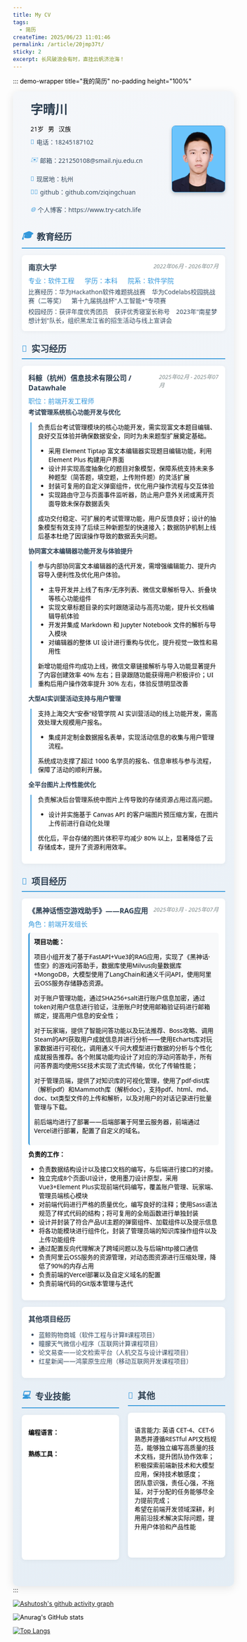 ```yaml
---
title: My CV
tags:
  - 简历
createTime: 2025/06/23 11:01:46
permalink: /article/20jmp37t/
sticky: 2
excerpt: 长风破浪会有时，直挂云帆济沧海！
---
```


::: demo-wrapper title="我的简历" no-padding height="100%"
<style scoped>
.resume-container {
  color: #000000;
  font-family: 'Segoe UI', Tahoma, Geneva, Verdana, sans-serif;
  max-height: 100%;
  overflow-y: auto;
  padding: 20px;
  background: linear-gradient(135deg, #f5f7fa 0%, #e4edf5 100%);
  border-radius: 10px;
  box-shadow: 0 4px 20px rgba(0, 0, 0, 0.1);
}

p {
  color: #000000;
}

span {
  color: #000000;
}

.header {
  display: flex;
  justify-content: space-between;
  align-items: center;
  margin-bottom: 10px;
  padding-bottom: 15px;
}

.profile-img {
  width: 120px;
  height: 150px;
  border-radius: 8px;
  border: 1px solid #3498db;
  display: flex;
  align-items: center;
  justify-content: center;
  color: white;
  font-weight: bold;
  text-align: center;
  box-shadow: 0 4px 8px rgba(0, 0, 0, 0.2);
}

.personal-info {
  flex: 1;
  color: #000000;
  padding-left: 20px;
}

.name {
  font-size: 28px;
  font-weight: bold;
  color: #2c3e50;
  margin-bottom: 5px;
}

.contact-info {
  color: #000000;
  display: flex;
  flex-wrap: wrap;
  gap: 20px;
  margin-bottom: 10px;
}

.contact-item {
  display: flex;
  align-items: center;
  font-size: 14px;
  color: #34495e;
}

.contact-item i {
  margin-right: 5px;
  color: #3498db;
}

.basic-info {
  color: #000000;
  display: flex;
  gap: 10px;
  font-size: 14px;
  margin-top: 15px;
}

.section {
  color: #000000;
  margin-bottom: 25px;
}

.section-title {
  font-size: 20px;
  font-weight: bold;
  color: #2c3e50;
  padding-bottom: 8px;
  border-bottom: 2px solid #3498db;
  margin-bottom: 15px;
  display: flex;
  align-items: center;
}

.section-title i {
  margin-right: 10px;
  color: #3498db;
}

.col-wrap {
  display: grid;
  grid-template-columns: repeat(2, 1fr);
  gap: 20px;
  color: #000000;
}

@media (max-width: 768px) {
  .col-wrap { 
    grid-template-columns: 1fr; 
  }
}

.item {
  color: #000000;
  background: white;
  padding: 15px;
  border-radius: 8px;
  box-shadow: 0 2px 10px rgba(0, 0, 0, 0.05);
  margin-bottom: 15px;
  transition: transform 0.3s ease;
}

.item:hover {
  transform: translateY(-5px);
  box-shadow: 0 5px 15px rgba(0, 0, 0, 0.1);
}

.item-header {
  color: #000000;
  display: flex;
  justify-content: space-between;
  margin-bottom: 8px;
}

.item-title {
  font-weight: bold;
  color: #2c3e50;
  font-size: 16px;
}

.item-subtitle {
  color: #3498db;
  font-size: 15px;
}

.item-date {
  color: #7f8c8d;
  font-size: 13px;
  font-style: italic;
}

.item-content {
  font-size: 14px;
  color: #34495e;
}

.star-rating {
  color: #f39c12;
  margin-top: 5px;
}

.skills {
  display: flex;
  flex-wrap: wrap;
  gap: 10px;
  margin-top: 10px;
}

.skill-tag {
  background: #55b6f6;
  color: white;
  padding: 5px 10px;
  border-radius: 20px;
  font-size: 12px;
}

.sar-item {
  margin-bottom: 10px;
  color: #000000;
}

.sar-title {
  font-weight: bold;
  color: #2c3e50;
  margin-bottom: 5px;
}

.sar-content {
  padding-left: 15px;
  border-left: 2px solid #3498db;
  margin-left: 5px;
  color: #000000;
}

.project-feature {
  background: #f8f9fa;
  padding: 10px;
  border-radius: 5px;
  margin: 10px 0;
  color: #000000;
  border-left: 3px solid #3498db;
}

.responsibility {
  margin-top: 8px;
  color: #000000;
}

@media print {
  .resume-container {
    box-shadow: none;
    padding: 10px;
  }
}
</style>

<div class="resume-container">
  <!-- 个人信息头部 -->
  <div class="header">
    <div class="personal-info">
      <div class="name">字晴川</div>
      <div class="basic-info">
        <div>21岁</div>
        <div>男</div>
        <div>汉族</div>
      </div>
      <div class="contact-info" style="margin-top: 10px;">
        <div class="contact-item"><i>📱</i>电话：18245187102</div>
        <div class="contact-item"><i>✉️</i>邮箱：221250108@smail.nju.edu.cn</div>
        <div class="contact-item"><i>📍</i>现居地：杭州</div>
      </div>
      <div class="contact-info">
        <div class="contact-item"><i>👨‍💻</i>github：github.com/ziqingchuan</div>
        <div class="contact-item"><i>🌐</i>个人博客：https://www.try-catch.life</div>
      </div>
    </div>
    <img src="/images/myself.png" class="profile-img" alt="个人照片" />
  </div>

  <!-- 教育经历 -->
  <div class="section">
    <div class="section-title"><i>🎓</i>教育经历</div>
    <div class="item">
      <div class="item-header">
        <div class="item-title">南京大学&nbsp <Badge text="985" type="tip"/><Badge text="211" type="warning"/><Badge text="双一流" type="danger"/></div>
        <div class="item-date">2022年06月 - 2026年07月</div>
      </div>
      <div class="item-subtitle">专业：软件工程 &nbsp;&nbsp&nbsp;&nbsp 学历：本科 &nbsp;&nbsp&nbsp;&nbsp 院系：软件学院</div>
      <div class="item-content" style="margin-top: 5px;">比赛经历：华为Hackathon软件难题挑战赛  &nbsp;&nbsp 华为Codelabs校园挑战赛（二等奖） &nbsp;&nbsp 第十九届挑战杯"人工智能+"专项赛</div>
<div class="item-content" style="margin-top: 5px;">校园经历：获评年度优秀团员 &nbsp&nbsp 获评优秀寝室长称号 &nbsp&nbsp 2023年"南星梦想计划"队长，组织黑龙江省的招生活动与线上宣讲会</div>
    </div>
  </div>

  <!-- 实习经历 -->
  <div class="section">
    <div class="section-title"><i>💼</i>实习经历</div>
    <div class="item">
      <div class="item-header">
        <div class="item-title">科鲸（杭州）信息技术有限公司 / Datawhale</div>
        <div class="item-date">2025年02月 - 2025年07月</div>
      </div>
      <div class="item-subtitle">职位：前端开发工程师</div>
      <div class="sar-item" style="margin-top: 5px;">
        <div class="sar-title">考试管理系统核心功能开发与优化</div>
        <div class="sar-content">
          <p>负责后台考试管理模块的核心功能开发，需实现富文本题目编辑、良好交互体验并确保数据安全，同时为未来题型扩展奠定基础。</p>
          <ul>
            <li>采用 Element Tiptap 富文本编辑器实现题目编辑功能，利用 Element Plus 构建用户界面</li>
            <li>设计并实现高度抽象化的题目对象模型，保障系统支持未来多种题型（简答题，填空题，上传附件题）的灵活扩展</li>
            <li>封装可复用的自定义弹窗组件，优化用户操作流程与交互体验</li>
            <li>实现路由守卫与页面事件监听器，防止用户意外关闭或离开页面导致未保存数据丢失</li>
          </ul>
          <p>成功交付稳定、可扩展的考试管理功能，用户反馈良好；设计的抽象模型有效支持了后续三种新题型的快速接入；数据防护机制上线后基本杜绝了因误操作导致的数据丢失问题。</p>
        </div>
      </div>
      <div class="sar-item">
        <div class="sar-title">协同富文本编辑器功能开发与体验提升</div>
        <div class="sar-content">
          <p>参与内部协同富文本编辑器的迭代开发，需增强编辑能力、提升内容导入便利性及优化用户体验。</p>
          <ul>
            <li>主导开发并上线了有序/无序列表、微信文章解析导入、折叠块等核心功能组件</li>
            <li>实现文章标题目录的实时跟随滚动与高亮功能，提升长文档编辑导航体验</li>
            <li>开发并集成 Markdown 和 Jupyter Notebook 文件的解析与导入模块</li>
            <li>对编辑器的整体 UI 设计进行重构与优化，提升视觉一致性和易用性</li>
          </ul>
          <p>新增功能组件均成功上线，微信文章链接解析与导入功能显著提升了内容创建效率 40% 左右；目录跟随功能获得用户积极评价；UI 重构后用户操作效率提升 30% 左右，体验反馈明显改善</p>
        </div>
      </div>
      <div class="sar-item">
        <div class="sar-title">大型AI实训营活动支持与用户管理</div>
        <div class="sar-content">
          <p>支持上海交大“安泰”经管学院 AI 实训营活动的线上功能开发，需高效处理大规模用户报名。</p>
          <ul>
            <li>集成并定制金数据报名表单，实现活动信息的收集与用户管理流程。</li>
          </ul>
          <p>系统成功支撑了超过 1000 名学员的报名、信息审核与参与流程，保障了活动的顺利开展。</p>
        </div>
      </div>
      <div class="sar-item">
        <div class="sar-title">全平台图片上传性能优化</div>
        <div class="sar-content">
          <p>负责解决后台管理系统中图片上传导致的存储资源占用过高问题。</p>
          <ul>
            <li>设计并实施基于 Canvas API 的客户端图片预压缩方案，在图片上传前进行自动化处理</li>
          </ul>
          <p>优化后，平台存储的图片体积平均减少 80% 以上，显著降低了云存储成本，提升了资源利用效率。</p>
        </div>
      </div>
    </div>
  </div>

  <!-- 项目经历 -->
  <div class="section">
    <div class="section-title"><i>🚀</i>项目经历</div>
    <div class="item">
      <div class="item-header">
        <div class="item-title">《黑神话悟空游戏助手》——RAG应用</div>
        <div class="item-date">2025年03月 - 2025年07月</div>
      </div>
      <div class="item-subtitle">角色：前端开发组长</div>
      <div class="project-feature">
        <strong>项目功能：</strong>
        <p>
            项目小组开发了基于FastAPI+Vue3的RAG应用，实现了《黑神话·悟空》的游戏问答助手，数据库使用Milvus向量数据库+MongoDB，大模型使用了LangChain和通义千问API，使用阿里云OSS服务存储静态资源。
        </p>
        <p>
            对于账户管理功能，通过SHA256+salt进行账户信息加密，通过token对用户信息进行验证，注册账户时使用邮箱验证码进行邮箱绑定，提高用户信息的安全性；
        </p>
        <p>
            对于玩家端，提供了智能问答功能以及玩法推荐、Boss攻略、调用Steam的API获取用户成就信息并进行分析——使用Echarts库对玩家数据进行可视化，调用通义千问大模型进行数据的分析与个性化成就报告推荐。各个附属功能均设计了对应的浮动问答助手，所有问答界面均使用SSE技术实现了流式传输，优化了传输性能；
        </p>
        <p> 
            对于管理员端，提供了对知识库的可视化管理，使用了pdf-dist库（解析pdf）和Mammoth库（解析doc），支持pdf、html、md、doc、txt类型文件的上传和解析，以及对用户的对话记录进行批量管理与下载。
        </p>
        <p>
            前后端均进行了部署——后端部署于阿里云服务器，前端通过Vercel进行部署，配置了自定义的域名。
        </p>
      </div>
      <div class="responsibility">
        <strong>负责的工作：</strong>
        <ul>
          <li>负责数据结构设计以及接口文档的编写，与后端进行接口的对接。</li>
          <li>独立完成8个页面UI设计，使用墨刀设计原型，采用Vue3+Element Plus实现前端代码编写，覆盖账户管理、玩家端、管理员端核心模块</li>
          <li>对前端代码进行严格的质量优化，编写良好的注释；使用Sass语法规范了样式代码的结构；将可复用的全局函数进行单独封装</li>
          <li>设计并封装了符合产品UI主题的弹窗组件、加载组件以及提示信息</li>
          <li>将各功能模块进行组件化，封装了管理员端的知识库操作组件以及上传功能组件</li>
          <li>通过配置反向代理解决了跨域问题以及与后端http接口通信</li>
          <li>负责阿里云OSS服务的资源管理，对动态图资源进行压缩处理，降低了90%的内存占用</li>
          <li>负责前端的Vercel部署以及自定义域名的配置</li>
          <li>负责前端代码的Git版本管理与迭代</li>
        </ul>
      </div>
    </div>
    <div class="item">
      <div class="item-header">
        <div class="item-title">其他项目经历</div>
      </div>
      <div class="item-content">
        <ul>
          <li>蓝鲸购物商城（软件工程与计算Ⅱ课程项目）</li>
          <li>瞳朦天气微信小程序（互联网计算课程项目）</li>
          <li>论文易查——论文检索平台（人机交互与设计课程项目）</li>
          <li>红星新闻——鸿蒙原生应用（移动互联网开发课程项目）</li>
        </ul>
      </div>
    </div>
  </div>

  <div class="col-wrap">
    <!-- 专业技能 -->
    <div class="section">
      <div class="section-title"><i>💻</i>专业技能</div>
      <div class="item" style="min-height: 300px">
        <div class="item-content">
          <p><strong>编程语言：</strong></p>
              <div class="skills">
              <Badge text="Typescript" type="tip"/>
              <Badge text="Javascript" type="warning"/>
              <Badge text="HTML/CSS" type="danger"/>
              <Badge text="Vue3" type="tip"/>
              <Badge text="C++" type="warning"/>
              <Badge text="Python" type="danger"/>
              <Badge text="Java" type="tip"/>
              <Badge text="Arkts" type="warning"/>
            </div>
            <p style="margin-top: 15px;"><strong>熟练工具：</strong></p>
            <div class="skills">
              <Badge text="Git" type="danger"/>
              <Badge text="Vite" type="tip"/>
              <Badge text="Vercel" type="warning"/>
              <Badge text="WebStorm" type="danger"/>
              <Badge text="PyCharm" type="tip"/>
              <Badge text="ChatGPT" type="warning"/>
              <Badge text="DeepSeek" type="danger"/>
              <Badge text="Manus" type="tip"/>
              <Badge text="Typora" type="warning"/>
            </div>
        </div>
      </div>
    </div>
    <!-- 其他信息 -->
    <div class="section">
      <div class="section-title"><i>🌟</i>其他</div>
      <div class="item" style="min-height: 300px">
        <div class="item-content">
          <p>语言能力: 英语 CET-4、CET-6<br>
          熟悉并遵循RESTful API文档规范，能够独立编写高质量的技术文档，提升团队协作效率；<br>
          积极探索前端新技术和大模型应用，保持技术敏感度；<br>
          团队意识强，责任心强，不拖延，对于分配的任务能够尽全力提前完成；<br>
          希望在前端开发领域深耕，利用前沿技术解决实际问题，提升用户体验和产品性能</p>
        </div>
      </div>
    </div>
  </div>
</div>
:::

[![Ashutosh's github activity graph](https://github-readme-activity-graph.vercel.app/graph?username=ziqingchuan&theme=dracula)](https://github.com/ashutosh00710/github-readme-activity-graph)

![Anurag's GitHub stats](https://github-readme-stats.vercel.app/api?username=ziqingchuan&show_icons=true)

[![Top Langs](https://github-readme-stats.vercel.app/api/top-langs/?username=ziqingchuan&layout=compact)](https://github.com/anuraghazra/github-readme-stats)

